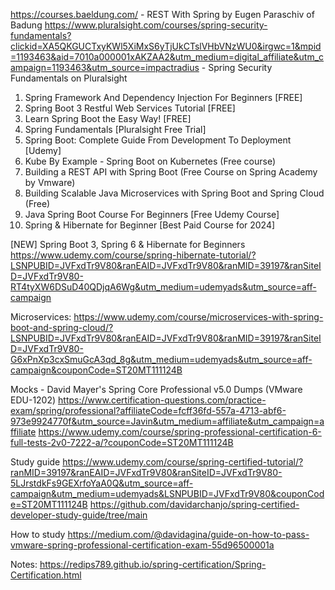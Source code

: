 https://courses.baeldung.com/ - REST With Spring by Eugen Paraschiv of Badung
https://www.pluralsight.com/courses/spring-security-fundamentals?clickid=XA5QKGUCTxyKWl5XiMxS6yTjUkCTslVHbVNzWU0&irgwc=1&mpid=1193463&aid=7010a000001xAKZAA2&utm_medium=digital_affiliate&utm_campaign=1193463&utm_source=impactradius - Spring Security Fundamentals on Pluralsight

1. Spring Framework And Dependency Injection For Beginners [FREE]
2. Spring Boot 3 Restful Web Services Tutorial [FREE]
3. Learn Spring Boot the Easy Way! [FREE]
4. Spring Fundamentals [Pluralsight Free Trial]
5. Spring Boot: Complete Guide From Development To Deployment [Udemy]
6. Kube By Example - Spring Boot on Kubernetes (Free course)
7. Building a REST API with Spring Boot (Free Course on Spring Academy by Vmware)
8. Building Scalable Java Microservices with Spring Boot and Spring Cloud (Free)
9. Java Spring Boot Course For Beginners [Free Udemy Course]
10. Spring & Hibernate for Beginner [Best Paid Course for 2024]

[NEW] Spring Boot 3, Spring 6 & Hibernate for Beginners
https://www.udemy.com/course/spring-hibernate-tutorial/?LSNPUBID=JVFxdTr9V80&ranEAID=JVFxdTr9V80&ranMID=39197&ranSiteID=JVFxdTr9V80-RT4tyXW6DSuD40QDjqA6Wg&utm_medium=udemyads&utm_source=aff-campaign

Microservices:
https://www.udemy.com/course/microservices-with-spring-boot-and-spring-cloud/?LSNPUBID=JVFxdTr9V80&ranEAID=JVFxdTr9V80&ranMID=39197&ranSiteID=JVFxdTr9V80-G6xPnXp3cxSmuGcA3qd_8g&utm_medium=udemyads&utm_source=aff-campaign&couponCode=ST20MT111124B

Mocks - David Mayer's Spring Core Professional v5.0 Dumps (VMware EDU-1202)
https://www.certification-questions.com/practice-exam/spring/professional?affiliateCode=fcff36fd-557a-4713-abf6-973e9924770f&utm_source=Javin&utm_medium=affiliate&utm_campaign=affiliate
https://www.udemy.com/course/spring-professional-certification-6-full-tests-2v0-7222-a/?couponCode=ST20MT111124B

Study guide
https://www.udemy.com/course/spring-certified-tutorial/?ranMID=39197&ranEAID=JVFxdTr9V80&ranSiteID=JVFxdTr9V80-5LJrstdkFs9GEXrfoYaA0Q&utm_source=aff-campaign&utm_medium=udemyads&LSNPUBID=JVFxdTr9V80&couponCode=ST20MT111124B
https://github.com/davidarchanjo/spring-certified-developer-study-guide/tree/main

How to study
https://medium.com/@davidagina/guide-on-how-to-pass-vmware-spring-professional-certification-exam-55d96500001a

Notes:
https://redips789.github.io/spring-certification/Spring-Certification.html
